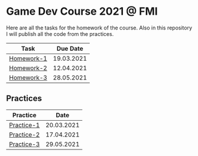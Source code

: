# Game Dev Course 2021 @ FMI

Here are all the tasks for the homework of the course. Also in this repository I will publish all the code from the practices.
 
| Task | Due Date |
|:----:|:--------:|
| [Homework-1](https://github.com/StefanRRachkov/Game-Dev-Course-2021/tree/main/Homework-1) | 19.03.2021 |
| [Homework-2](https://github.com/StefanRRachkov/Game-Dev-Course-2021/tree/main/Homework-2) | 12.04.2021 |
| [Homework-3](https://github.com/StefanRRachkov/Game-Dev-Course-2021/tree/main/Homework-3) | 28.05.2021 |


## Practices
| Practice | Date |
|:----:|:--------:|
| [Practice-1](https://github.com/StefanRRachkov/Game-Dev-Course-2021/tree/main/Practice-1) | 20.03.2021 |
| [Practice-2](https://github.com/StefanRRachkov/Game-Dev-Course-2021/tree/main/Practice-2) | 17.04.2021 |
| [Practice-3](https://github.com/StefanRRachkov/Game-Dev-Course-2021/tree/main/Practice-2) | 29.05.2021 |
